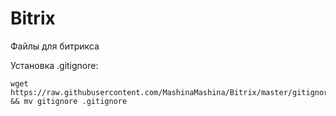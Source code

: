 # Bitrix
Файлы для битрикса

Установка .gitignore:
```
wget https://raw.githubusercontent.com/MashinaMashina/Bitrix/master/gitignore && mv gitignore .gitignore
```

